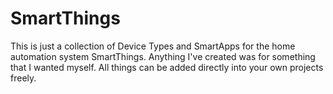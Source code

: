 SmartThings
===========
This is just a collection of Device Types and SmartApps for the home automation system SmartThings.  Anything I've created was for something that I wanted myself.  All things can be added directly into your own projects freely.

